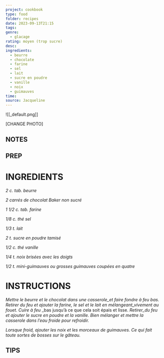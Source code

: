 ```yaml
---
project: cookbook
type: food
folder: recipes
date: 2023-09-13T21:15
tags: 
genre:
  - glacage
rating: moyen (trop sucre)
desc: 
ingredients:
  - beurre
  - chocolate
  - farine
  - sel
  - lait
  - sucre en poudre
  - vanille
  - noix
  - guimauves
time: 
source: Jacqueline
---
```


![[_default.png]]

[CHANGE PHOTO]


## NOTES




## PREP


# INGREDIENTS

_2 c. tab. beurre_

_2 carrés de chocolat Baker non sucré_

_1 1/2 c. tab. farine_

_1/8 c. thé sel_

_1/3 t. lait_

_2 t. sucre en poudre tamisé_

_1/2 c. thé vanille_

_1/4 t. noix brisées avec les doigts_

_1/2 t. mini-guimauves ou grosses_
_guimauves coupées en quatre_



# INSTRUCTIONS

_Mettre le beurre et le chocolat dans une_
_casserole_et faire fondre à feu bas. Retirer_
_du feu et ajouter la farine, le sel et le lait en_
_mélangeant_vivement au fouet. Cuire à feu_
_bas jusqu’à ce que cela soit épais et lisse.
_Retirer_du feu et ajouter le sucre en poudre_
_et la vanille. Bien mélanger et mettre la casserole_
_dans l’eau froide pour refroidir._

_Lorsque froid, ajouter les noix et les morceaux_
_de guimauves. Ce qui fait toute sortes de_
_bosses sur le gâteau._

## TIPS



